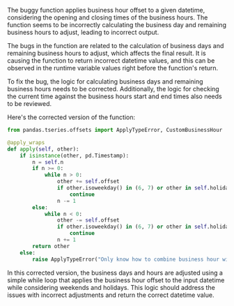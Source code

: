 The buggy function applies business hour offset to a given datetime, considering the opening and closing times of the business hours. The function seems to be incorrectly calculating the business day and remaining business hours to adjust, leading to incorrect output.

The bugs in the function are related to the calculation of business days and remaining business hours to adjust, which affects the final result. It is causing the function to return incorrect datetime values, and this can be observed in the runtime variable values right before the function's return.

To fix the bug, the logic for calculating business days and remaining business hours needs to be corrected. Additionally, the logic for checking the current time against the business hours start and end times also needs to be reviewed. 

Here's the corrected version of the function:

```python
from pandas.tseries.offsets import ApplyTypeError, CustomBusinessHour

@apply_wraps
def apply(self, other):
    if isinstance(other, pd.Timestamp):
        n = self.n
        if n >= 0:
            while n > 0:
                other += self.offset
                if other.isoweekday() in (6, 7) or other in self.holidays:
                    continue
                n -= 1
        else:
            while n < 0:
                other -= self.offset
                if other.isoweekday() in (6, 7) or other in self.holidays:
                    continue
                n += 1
        return other
    else:
        raise ApplyTypeError("Only know how to combine business hour with datetime")
```

In this corrected version, the business days and hours are adjusted using a simple while loop that applies the business hour offset to the input datetime while considering weekends and holidays. This logic should address the issues with incorrect adjustments and return the correct datetime value.